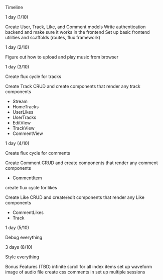 Timeline

1 day (1/10)

Create User, Track, Like, and Comment models
Write authentication backend and make sure it works in the frontend
Set up basic frontend utilities and scaffolds (routes, flux framework)

1 day (2/10)

Figure out how to upload and play music from browser

1 day (3/10)

Create flux cycle for tracks

Create Track CRUD and create components that render any track components
  - Stream
  - HomeTracks
  - UserLikes
  - UserTracks
  - EditView
  - TrackView
  - CommentView

1 day (4/10)

Create flux cycle for comments

Create Comment CRUD and create components that render any comment
components
  - CommentItem

create flux cycle for likes

Create Like CRUD and create/edit components that render any Like
components
  - CommentLikes
  - Track

1 day (5/10)

Debug everything


3 days (8/10)

Style everything


Bonus Features (TBD)
  infinite scroll for all index items
  set up waveform image of audio file
  create css comments in <Track />
  set up multiple sessions
